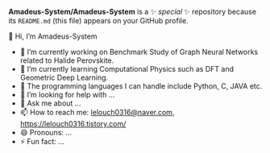 
**Amadeus-System/Amadeus-System** is a ✨ _special_ ✨ repository because its `README.md` (this file) appears on your GitHub profile.

👋 Hi, I’m Amadeus-System
- 🔭 I’m currently working on Benchmark Study of Graph Neural Networks related to Halide Perovskite.
- 🌱 I’m currently learning Computational Physics such as DFT and Geometric Deep Learning.
- 👯 The programming languages I can handle include Python, C, JAVA etc.
- 🤔 I’m looking for help with ...
- 💬 Ask me about ...
- 📫 How to reach me: lelouch0316@naver.com, https://lelouch0316.tistory.com/
- 😄 Pronouns: ...
- ⚡ Fun fact: ...
